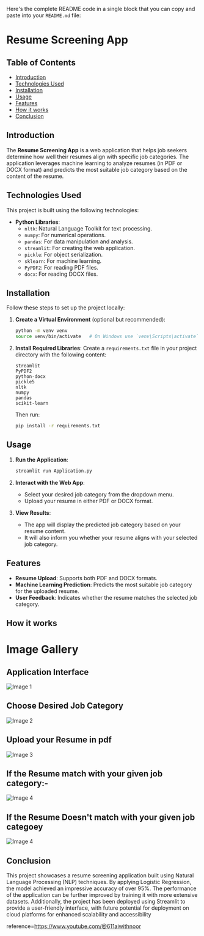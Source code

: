 Here's the complete README code in a single block that you can copy and paste into your `README.md` file:


# Resume Screening App

## Table of Contents
- [Introduction](#introduction)
- [Technologies Used](#technologies-used)
- [Installation](#installation)
- [Usage](#usage)
- [Features](#features)
- [How it works](#How-it-works)
- [Conclusion](#conclusion)


## Introduction

The **Resume Screening App** is a web application that helps job seekers determine how well their resumes align with specific job categories. The application leverages machine learning to analyze resumes (in PDF or DOCX format) and predicts the most suitable job category based on the content of the resume.

## Technologies Used

This project is built using the following technologies:
- **Python Libraries**:
  - `nltk`: Natural Language Toolkit for text processing.
  - `numpy`: For numerical operations.
  - `pandas`: For data manipulation and analysis.
  - `streamlit`: For creating the web application.
  - `pickle`: For object serialization.
  - `sklearn`: For machine learning.
  - `PyPDF2`: For reading PDF files.
  - `docx`: For reading DOCX files.

## Installation

Follow these steps to set up the project locally:


1. **Create a Virtual Environment** (optional but recommended):
   ```bash
   python -m venv venv
   source venv/bin/activate   # On Windows use `venv\Scripts\activate`
   ```

2. **Install Required Libraries**:
   Create a `requirements.txt` file in your project directory with the following content:
   ```
   streamlit
   PyPDF2
   python-docx
   pickle5
   nltk
   numpy
   pandas
   scikit-learn
   ```
   Then run:
   ```bash
   pip install -r requirements.txt
   ```

## Usage

1. **Run the Application**:
   ```bash
   streamlit run Application.py
   ```

2. **Interact with the Web App**:
   - Select your desired job category from the dropdown menu.
   - Upload your resume in either PDF or DOCX format.

3. **View Results**:
   - The app will display the predicted job category based on your resume content.
   - It will also inform you whether your resume aligns with your selected job category.

## Features

- **Resume Upload**: Supports both PDF and DOCX formats.
- **Machine Learning Prediction**: Predicts the most suitable job category for the uploaded resume.
- **User Feedback**: Indicates whether the resume matches the selected job category.

## How it works
# Image Gallery

## Application Interface
![Image 1](Images/Step1_Resume.png)

## Choose Desired Job Category
![Image 2](Images/Step2_Resume.png)

## Upload your Resume in pdf
![Image 3](Images/step3_Resume.png)

## If the Resume match with your given job category:-
![Image 4](Images/s4.png)

## If the Resume Doesn't match with your given job categoey
![Image 4](Images/s5.png)

## Conclusion
This project showcases a resume screening application built using Natural Language Processing (NLP) techniques. By applying Logistic Regression, the model achieved an impressive accuracy of over 95%. The performance of the application can be further improved by training it with more extensive datasets. Additionally, the project has been deployed using Streamlit to provide a user-friendly interface, with future potential for deployment on cloud platforms for enhanced scalability and accessibility

reference=https://www.youtube.com/@611aiwithnoor
